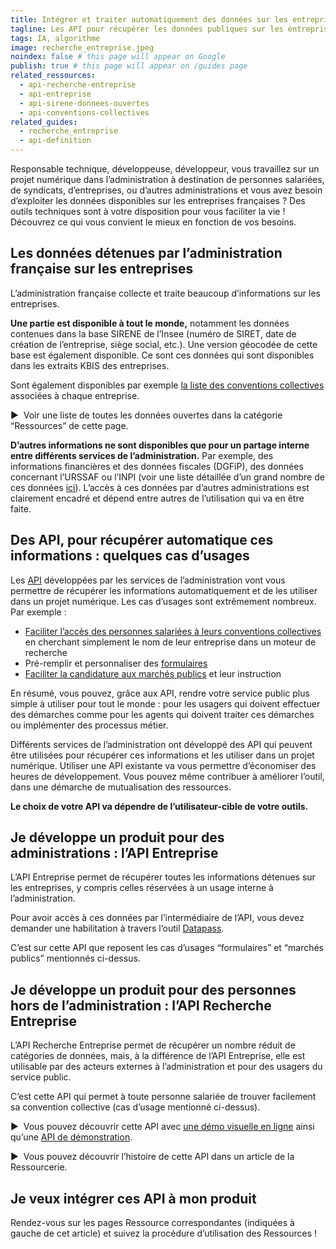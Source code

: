 ```yaml
---
title: Intégrer et traiter automatiquement des données sur les entreprises dans mon produit
tagline: Les API pour récupérer les données publiques sur les entreprises et leurs différents usages
tags: IA, algorithme
image: recherche_entreprise.jpeg
noindex: false # this page will appear on Google
publish: true # this page will appear on /guides page
related_ressources:
  - api-recherche-entreprise
  - api-entreprise
  - api-sirene-donnees-ouvertes
  - api-conventions-collectives
related_guides:
  - recherche_entreprise
  - api-definition
---
```


Responsable technique, développeuse, développeur, vous travaillez sur un projet numérique dans l’administration à destination de personnes salariées, de syndicats, d’entreprises, ou d’autres administrations et vous avez besoin d’exploiter les données disponibles sur les entreprises françaises ? Des outils techniques sont à votre disposition pour vous faciliter la vie ! Découvrez ce qui vous convient le mieux en fonction de vos besoins.

## Les données détenues par l’administration française sur les entreprises

L’administration française collecte et traite beaucoup d’informations sur les entreprises.

**Une partie est disponible à tout le monde,** notamment les données contenues dans la base SIRENE de l’Insee (numéro de SIRET, date de création de l’entreprise, siège social, etc.). Une version géocodée de cette base est également disponible. Ce sont ces données qui sont disponibles dans les extraits KBIS des entreprises.

Sont également disponibles par exemple [la liste des conventions collectives](https://www.data.gouv.fr/fr/datasets/liste-des-conventions-collectives-par-entreprise-siret/#_) associées à chaque entreprise.

▶️  Voir une liste de toutes les données ouvertes dans la catégorie “Ressources” de cette page.

**D’autres informations ne sont disponibles que pour un partage interne entre différents services de l’administration.** Par exemple, des informations financières et des données fiscales (DGFiP), des données concernant l’URSSAF ou l’INPI (voir une liste détaillée d’un grand nombre de ces données [ici](https://entreprise.api.gouv.fr/catalogue/)). L’accès à ces données par d’autres administrations est clairement encadré et dépend entre autres de l’utilisation qui va en être faite.

## Des API, pour récupérer automatique ces informations : quelques cas d’usages

Les [API](https://ressourcerie.fabrique.social.gouv.fr/articles/api-definition) développées par les services de l’administration vont vous permettre de récupérer les informations automatiquement et de les utiliser dans un projet numérique. Les cas d’usages sont extrêmement nombreux. Par exemple :

- [Faciliter l’accès des personnes salariées à leurs conventions collectives](https://code.travail.gouv.fr/outils/convention-collective) en cherchant simplement le nom de leur entreprise dans un moteur de recherche
- Pré-remplir et personnaliser des [formulaires](https://entreprise.api.gouv.fr/use_cases/preremplissage/)
- [Faciliter la candidature aux marchés publics](https://entreprise.api.gouv.fr/use_cases/marches_publics/#ils-utilisent-lapi-entreprise) et leur instruction

En résumé, vous pouvez, grâce aux API, rendre votre service public plus simple à utiliser pour tout le monde : pour les usagers qui doivent effectuer des démarches comme pour les agents qui doivent traiter ces démarches ou implémenter des processus métier.

Différents services de l’administration ont développé des API qui peuvent être utilisées pour récupérer ces informations et les utiliser dans un projet numérique. Utiliser une API existante va vous permettre d’économiser des heures de développement. Vous pouvez même contribuer à améliorer l’outil, dans une démarche de mutualisation des ressources.

**Le choix de votre API va dépendre de l’utilisateur-cible de votre outils.**

## Je développe un produit pour des administrations : l’API Entreprise

L’API Entreprise permet de récupérer toutes les informations détenues sur les entreprises, y compris celles réservées à un usage interne à l’administration.

Pour avoir accès à ces données par l’intermédiaire de l’API, vous devez demander une habilitation à travers l’outil [Datapass](https://api.gouv.fr/les-api/api-entreprise/demande-acces).

C’est sur cette API que reposent les cas d’usages “formulaires” et “marchés publics” mentionnés ci-dessus.

## Je développe un produit pour des personnes hors de l’administration : l’API Recherche Entreprise

L’API Recherche Entreprise permet de récupérer un nombre réduit de catégories de données, mais, à la différence de l’API Entreprise, elle est utilisable par des acteurs externes à l’administration et pour des usagers du service public.

C’est cette API qui permet à toute personne salariée de trouver facilement sa convention collective (cas d’usage mentionné ci-dessus).

▶️  Vous pouvez découvrir cette API avec [une démo visuelle en ligne](https://recherche-entreprises.fabrique.social.gouv.fr/) ainsi qu’une [API de démonstration](https://api.recherche-entreprises.fabrique.social.gouv.fr/).

▶️  Vous pouvez découvrir l’histoire de cette API dans un article de la Ressourcerie.

## Je veux intégrer ces API à mon produit

Rendez-vous sur les pages Ressource correspondantes (indiquées à gauche de cet article) et suivez la procédure d’utilisation des Ressources !
